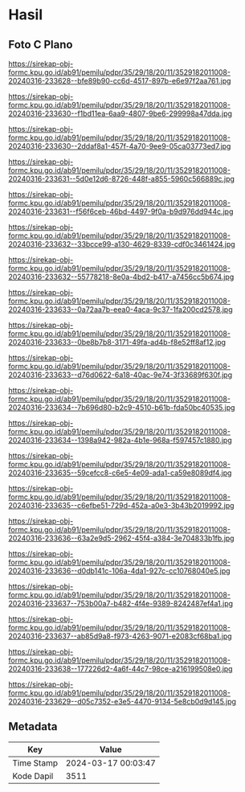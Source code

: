 # Hasil

## Foto C Plano

https://sirekap-obj-formc.kpu.go.id/ab91/pemilu/pdpr/35/29/18/20/11/3529182011008-20240316-233628--bfe89b90-cc6d-4517-897b-e6e97f2aa761.jpg

https://sirekap-obj-formc.kpu.go.id/ab91/pemilu/pdpr/35/29/18/20/11/3529182011008-20240316-233630--f1bd11ea-6aa9-4807-9be6-299998a47dda.jpg

https://sirekap-obj-formc.kpu.go.id/ab91/pemilu/pdpr/35/29/18/20/11/3529182011008-20240316-233630--2ddaf8a1-457f-4a70-9ee9-05ca03773ed7.jpg

https://sirekap-obj-formc.kpu.go.id/ab91/pemilu/pdpr/35/29/18/20/11/3529182011008-20240316-233631--5d0e12d6-8726-448f-a855-5960c566889c.jpg

https://sirekap-obj-formc.kpu.go.id/ab91/pemilu/pdpr/35/29/18/20/11/3529182011008-20240316-233631--f56f6ceb-46bd-4497-9f0a-b9d976dd944c.jpg

https://sirekap-obj-formc.kpu.go.id/ab91/pemilu/pdpr/35/29/18/20/11/3529182011008-20240316-233632--33bcce99-a130-4629-8339-cdf0c3461424.jpg

https://sirekap-obj-formc.kpu.go.id/ab91/pemilu/pdpr/35/29/18/20/11/3529182011008-20240316-233632--55778218-8e0a-4bd2-b417-a7456cc5b674.jpg

https://sirekap-obj-formc.kpu.go.id/ab91/pemilu/pdpr/35/29/18/20/11/3529182011008-20240316-233633--0a72aa7b-eea0-4aca-9c37-1fa200cd2578.jpg

https://sirekap-obj-formc.kpu.go.id/ab91/pemilu/pdpr/35/29/18/20/11/3529182011008-20240316-233633--0be8b7b8-3171-49fa-ad4b-f8e52ff8af12.jpg

https://sirekap-obj-formc.kpu.go.id/ab91/pemilu/pdpr/35/29/18/20/11/3529182011008-20240316-233633--d76d0622-6a18-40ac-9e74-3f33689f630f.jpg

https://sirekap-obj-formc.kpu.go.id/ab91/pemilu/pdpr/35/29/18/20/11/3529182011008-20240316-233634--7b696d80-b2c9-4510-b61b-fda50bc40535.jpg

https://sirekap-obj-formc.kpu.go.id/ab91/pemilu/pdpr/35/29/18/20/11/3529182011008-20240316-233634--1398a942-982a-4b1e-968a-f597457c1880.jpg

https://sirekap-obj-formc.kpu.go.id/ab91/pemilu/pdpr/35/29/18/20/11/3529182011008-20240316-233635--59cefcc8-c6e5-4e09-ada1-ca59e8089df4.jpg

https://sirekap-obj-formc.kpu.go.id/ab91/pemilu/pdpr/35/29/18/20/11/3529182011008-20240316-233635--c6efbe51-729d-452a-a0e3-3b43b2019992.jpg

https://sirekap-obj-formc.kpu.go.id/ab91/pemilu/pdpr/35/29/18/20/11/3529182011008-20240316-233636--63a2e9d5-2962-45f4-a384-3e704833b1fb.jpg

https://sirekap-obj-formc.kpu.go.id/ab91/pemilu/pdpr/35/29/18/20/11/3529182011008-20240316-233636--d0db141c-106a-4da1-927c-cc10768040e5.jpg

https://sirekap-obj-formc.kpu.go.id/ab91/pemilu/pdpr/35/29/18/20/11/3529182011008-20240316-233637--753b00a7-b482-4f4e-9389-8242487ef4a1.jpg

https://sirekap-obj-formc.kpu.go.id/ab91/pemilu/pdpr/35/29/18/20/11/3529182011008-20240316-233637--ab85d9a8-f973-4263-9071-e2083cf68ba1.jpg

https://sirekap-obj-formc.kpu.go.id/ab91/pemilu/pdpr/35/29/18/20/11/3529182011008-20240316-233638--177226d2-4a6f-44c7-98ce-a216199508e0.jpg

https://sirekap-obj-formc.kpu.go.id/ab91/pemilu/pdpr/35/29/18/20/11/3529182011008-20240316-233629--d05c7352-e3e5-4470-9134-5e8cb0d9d145.jpg


## Metadata

| Key        | Value               |
| ---------- | ------------------- |
| Time Stamp | 2024-03-17 00:03:47 |
| Kode Dapil | 3511                |



